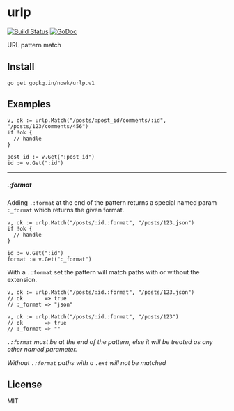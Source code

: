 # urlp

[![Build Status](https://travis-ci.org/nowk/urlp.svg?branch=master)](https://travis-ci.org/nowk/urlp)
[![GoDoc](https://godoc.org/gopkg.in/nowk/urlp.v1?status.svg)](http://godoc.org/gopkg.in/nowk/urlp.v1)

URL pattern match


## Install

    go get gopkg.in/nowk/urlp.v1


## Examples

    v, ok := urlp.Match("/posts/:post_id/comments/:id", "/posts/123/comments/456")
    if !ok {
      // handle
    }

    post_id := v.Get(":post_id")
    id := v.Get(":id")

---

##### .:format

Adding `.:format` at the end of the pattern returns a special named param `:_format` which returns the given format.

    v, ok := urlp.Match("/posts/:id.:format", "/posts/123.json")
    if !ok {
      // handle
    }

    id := v.Get(":id")
    format := v.Get(":_format")

With a `.:format` set the pattern will match paths with or without the extension.

    v, ok := urlp.Match("/posts/:id.:format", "/posts/123.json")
    // ok       => true
    // :_format => "json"

    v, ok := urlp.Match("/posts/:id.:format", "/posts/123")
    // ok       => true
    // :_format => ""

*`.:format` must be at the end of the pattern, else it will be treated as any other named parameter.*

*Without `.:format` paths with a `.ext` will not be matched*


## License

MIT

